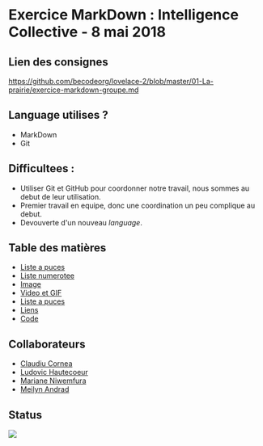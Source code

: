 # **Exercice MarkDown : Intelligence Collective** - 8 mai 2018
## Lien des consignes  
https://github.com/becodeorg/lovelace-2/blob/master/01-La-prairie/exercice-markdown-groupe.md  
## Language utilises ?  
* MarkDown  
* Git
## Difficultees :  
* Utiliser Git et GitHub pour coordonner notre travail, nous sommes au debut de leur utilisation.  
* Premier travail en equipe, donc une coordination un peu complique au debut.  
* Devouverte d'un nouveau *language*.
## Table des matières
* [Liste a puces](https://github.com/ludovichaute/exercice-markdown/blob/master/markdown.md#une-liste-%C3%A0-pouces)
* [Liste numerotee](https://github.com/ludovichaute/exercice-markdown/blob/master/markdown.md#une-liste-num%C3%A9rot%C3%A9e)
* [Image](https://github.com/ludovichaute/exercice-markdown/blob/master/markdown.md#insertion-dune-image-anim%C3%A9e-une-liste-%C3%A0-puce-ou-ordonn%C3%A9e-imbriqu%C3%A9es-donc-plusieurs-niveaux-hi%C3%A9rarchiquesun-bout-de-code-avec-coloration-syntaxique)
* [Video et GIF](https://github.com/ludovichaute/exercice-markdown/blob/master/markdown.md#procedure-pour-ins%C3%A8rer-un-image-gif)
* [Liste a puces](https://github.com/ludovichaute/exercice-markdown/blob/master/markdown.md#liste-%C3%A0-puces)
* [Liens](https://github.com/ludovichaute/exercice-markdown/blob/master/markdown.md#liens)
* [Code](https://github.com/ludovichaute/exercice-markdown/blob/master/markdown.md#code)
## Collaborateurs
* [Claudiu Cornea](https://github.com/ClaudiuCornea)
* [Ludovic Hautecoeur](https://github.com/ludovichaute)
* [Mariane Niwemfura](https://github.com/MarianeNiwe)
* [Meilyn Andrad](https://github.com/Meilyn)
## Status
![](https://adambager.files.wordpress.com/2015/03/wip.png)  
